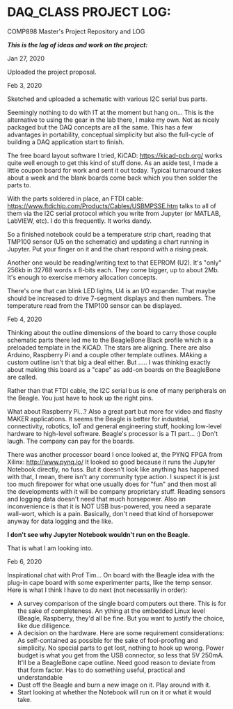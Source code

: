 # DAQ_CLASS PROJECT LOG:
COMP898 Master's Project Repository and LOG

***This is the log of ideas and work on the project:***

Jan 27, 2020

Uploaded the project proposal. 

Feb 3, 2020

Sketched and uploaded a schematic with various I2C serial bus parts.

Seemingly nothing to do with IT at the moment but hang on... This is the alternative to using the gear in the lab there, I make my own. Not as nicely packaged but the DAQ concepts are all the same. This has a few advantages in portability, conceptual simplicity but also the full-cycle of building a DAQ application start to finish.

The free board layout software I tried, KiCAD: https://kicad-pcb.org/    works quite well enough to get this kind of stuff done. As an aside test, I made a little coupon board for work and sent it out today. Typical turnaround takes about a week and the blank boards come back which you then solder the parts to. 

With the parts soldered in place, an FTDI cable: https://www.ftdichip.com/Products/Cables/USBMPSSE.htm talks to all of them via the I2C serial protocol which you write from Jupyter (or MATLAB, LabVIEW, etc). I do this frequently. It works dandy.

So a finished notebook could be a temperature strip chart, reading that TMP100 sensor (U5 on the schematic) and updating a chart running in Jupyter.  Put your finger on it and the chart respond with a rising peak. 

Another one would be reading/writing text to that EEPROM (U2). It's "only" 256kb in 32768 words x 8-bits each. They come bigger, up to about 2Mb. It's enough to exercise memory allocation concepts. 

There's one that can blink LED lights, U4 is an I/O expander. That maybe should be increased to drive 7-segment displays and then numbers. The temperature read from the TMP100 sensor can be displayed. 

Feb 4, 2020

Thinking about the outline dimensions of the board to carry those couple schematic parts there led me to the BeagleBone Black profile which is a preloaded template in the KiCAD. The stars are aligning. There are also Arduino, Raspberry Pi and a couple other template outlines. MAking a custom outline isn't that big a deal either. But ..... I was thinking exactly about making this board as a "cape" as add-on boards on the BeagleBone are called. 

Rather than that FTDI cable, the I2C serial bus is one of many peripherals on the Beagle. You just have to hook up the right pins. 

What about Raspberry Pi...? Also a great part but more for video and flashy MAKER applications. It seems the Beagle is better for industrial, connectivity, robotics, IoT and general engineering stuff, hooking low-level hardware to high-level software. Beagle's processor is a TI part... :) Don't laugh. The company can pay for the boards.

There was another processor board I once looked at, the PYNQ FPGA from Xilinx: http://www.pynq.io/  It looked so good because it runs the Jupyter Notebook directly, no fuss. But it doesn't look like anything has happened with that, I mean, there isn't any community type action. I suspect it is just too much firepower for what one usually does for "fun" and then most all the developments with it will be company proprietary stuff. Reading sensors and logging data doesn't need that much horsepower. Also an inconvenience is that it is NOT USB bus-powered, you need a separate wall-wort, which is a pain. Basically, don't need that kind of horsepower anyway for data logging and the like.

**I don't see why Jupyter Notebook wouldn't run on the Beagle.** 

That is what I am looking into.

Feb 6, 2020

Inspirational chat with Prof Tim... On board with the Beagle idea with the plug-in cape board with some experimenter parts, like the temp sensor. Here is what I think I have to do next (not necessarily in order):

- A survey comparison of the single board computers out there. 
    This is for the sake of completeness. An ything at the embedded Linux level (Beagle, Raspberry, they'd all be fine. But you want to justify the choice, like due dilligence.
- A decision on the hardware. Here are some requirement considerations:
    As self-contained as possible for the sake of fool-proofing and simplicity. No special parts to get lost, nothing to hook up wrong.
    Power budget is what you get from the USB connector, so less that 5V 250mA. 
    It'll be a BeagleBone cape outline. Need good reason to deviate from that form factor.
    Has to do something useful, practical and understandable
- Dust off the Beagle and burn a new image on it. Play around with it. 
- Start looking at whether the Notebook will run on it or what it would take.


